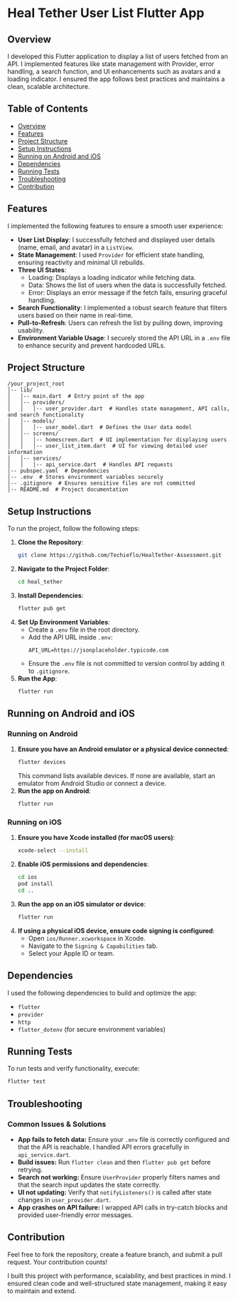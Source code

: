 # Heal Tether User List Flutter App

## Overview
I developed this Flutter application to display a list of users fetched from an API. I implemented features like state management with Provider, error handling, a search function, and UI enhancements such as avatars and a loading indicator. I ensured the app follows best practices and maintains a clean, scalable architecture.

## Table of Contents
- [Overview](#overview)
- [Features](#features)
- [Project Structure](#project-structure)
- [Setup Instructions](#setup-instructions)
- [Running on Android and iOS](#running-on-android-and-ios)
- [Dependencies](#dependencies)
- [Running Tests](#running-tests)
- [Troubleshooting](#troubleshooting)
- [Contribution](#contribution)

## Features
I implemented the following features to ensure a smooth user experience:
- **User List Display**: I successfully fetched and displayed user details (name, email, and avatar) in a `ListView`.
- **State Management**: I used `Provider` for efficient state handling, ensuring reactivity and minimal UI rebuilds.
- **Three UI States**:
  - Loading: Displays a loading indicator while fetching data.
  - Data: Shows the list of users when the data is successfully fetched.
  - Error: Displays an error message if the fetch fails, ensuring graceful handling.
- **Search Functionality**: I implemented a robust search feature that filters users based on their name in real-time.
- **Pull-to-Refresh**: Users can refresh the list by pulling down, improving usability.
- **Environment Variable Usage**: I securely stored the API URL in a `.env` file to enhance security and prevent hardcoded URLs.

## Project Structure
```
/your_project_root
│-- lib/
│   │-- main.dart  # Entry point of the app
│   │-- providers/
│   │   │-- user_provider.dart  # Handles state management, API calls, and search functionality
│   │-- models/
│   │   │-- user_model.dart  # Defines the User data model
│   │-- screens/
│   │   │-- homescreen.dart  # UI implementation for displaying users
│   │   │-- user_list_item.dart  # UI for viewing detailed user information
│   │-- services/
│   │   │-- api_service.dart  # Handles API requests
│-- pubspec.yaml  # Dependencies
│-- .env  # Stores environment variables securely
│-- .gitignore  # Ensures sensitive files are not committed
│-- README.md  # Project documentation
```

## Setup Instructions
To run the project, follow the following steps:
1. **Clone the Repository**:
   ```bash
   git clone https://github.com/Techieflo/HealTether-Assessment.git
   ```
2. **Navigate to the Project Folder**:
   ```bash
   cd heal_tether
   ```
3. **Install Dependencies**:
   ```bash
   flutter pub get
   ```
4. **Set Up Environment Variables**:
   - Create a `.env` file in the root directory.
   - Add the API URL inside `.env`:
     ```
     API_URL=https://jsonplaceholder.typicode.com
     ```
   - Ensure the `.env` file is not committed to version control by adding it to `.gitignore`.
5. **Run the App**:
   ```bash
   flutter run
   ```

## Running on Android and iOS

### **Running on Android**
1. **Ensure you have an Android emulator or a physical device connected**:
   ```bash
   flutter devices
   ```
   This command lists available devices. If none are available, start an emulator from Android Studio or connect a device.
2. **Run the app on Android**:
   ```bash
   flutter run
   ```

### **Running on iOS**
1. **Ensure you have Xcode installed (for macOS users)**:
   ```bash
   xcode-select --install
   ```
2. **Enable iOS permissions and dependencies**:
   ```bash
   cd ios
   pod install
   cd ..
   ```
3. **Run the app on an iOS simulator or device**:
   ```bash
   flutter run
   ```
4. **If using a physical iOS device, ensure code signing is configured**:
   - Open `ios/Runner.xcworkspace` in Xcode.
   - Navigate to the `Signing & Capabilities` tab.
   - Select your Apple ID or team.

## Dependencies
I used the following dependencies to build and optimize the app:
- `flutter`
- `provider`
- `http`
- `flutter_dotenv` (for secure environment variables)

## Running Tests
To run tests and verify functionality, execute:
```bash
flutter test
```

## Troubleshooting
### **Common Issues & Solutions**
- **App fails to fetch data:** Ensure your `.env` file is correctly configured and that the API is reachable. I handled API errors gracefully in `api_service.dart`.
- **Build issues:** Run `flutter clean` and then `flutter pub get` before retrying.
- **Search not working:** Ensure `UserProvider` properly filters names and that the search input updates the state correctly.
- **UI not updating:** Verify that `notifyListeners()` is called after state changes in `user_provider.dart`.
- **App crashes on API failure:** I wrapped API calls in try-catch blocks and provided user-friendly error messages.

## Contribution
Feel free to fork the repository, create a feature branch, and submit a pull request. Your contribution counts!

I built this project with performance, scalability, and best practices in mind. I ensured clean code and well-structured state management, making it easy to maintain and extend.

